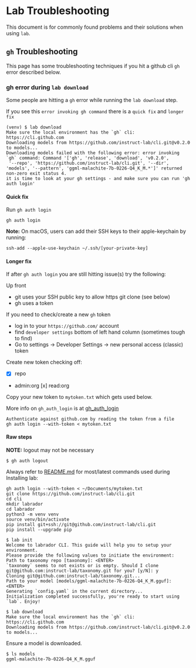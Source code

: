 # Lab Troubleshooting

This document is for commonly found problems and their solutions when using `lab`.

## `gh` Troubleshooting

This page has some troubleshooting techniques if you hit a github cli `gh` error described below.

### gh error during `lab download`
Some people are hitting a `gh` error while running the `lab download` step.

If you see this `error invoking gh command` there is a `quick fix` and `longer fix`

```
(venv) $ lab download
Make sure the local environment has the `gh` cli: https://cli.github.com
Downloading models from https://github.com/instruct-lab/cli.git@v0.2.0 to models...
Downloading models failed with the following error: error invoking `gh` command: Command '['gh', 'release', 'download', 'v0.2.0',
 '--repo', 'https://github.com/instruct-lab/cli.git', '--dir', 'models', '--pattern', 'ggml-malachite-7b-0226-Q4_K_M.*']' returned non-zero exit status 4.
it is time to look at your gh settings - and make sure you can run 'gh auth login'
```

#### Quick fix
Run `gh auth login`

```
gh auth login
```

**Note:** On macOS, users can add their SSH keys to their apple-keychain by running:
```
ssh-add --apple-use-keychain ~/.ssh/[your-private-key]
```

#### Longer fix
If after `gh auth login` you are still hitting issue(s) try the following:

Up front
- git uses your SSH public key to allow https git clone (see below)
- gh uses a token

If you need to check/create a new `gh` token
- log in to your `https://github.com/` account
- find `developer settings` bottom of left hand column (sometimes tough to find)
- Go to settings -> Developer Settings -> new personal access (classic) token

Create new token checking off:
- [x] repo
- admin:org [x] read:org

Copy your new token to `mytoken.txt` which gets used below.

More info on `gh_auth_login` is at [gh_auth_login](https://cli.github.com/manual/gh_auth_login)
```
Authenticate against github.com by reading the token from a file
gh auth login --with-token < mytoken.txt
```

#### Raw steps

**NOTE:** logout may not be necessary

```
$ gh auth logout
```

Always refer to [README.md](README.md) for most/latest commands used during Installing lab:

```
gh auth login --with-token < ~/Documents/mytoken.txt
git clone https://github.com/instruct-lab/cli.git
cd cli
mkdir labrador
cd labrador
python3 -m venv venv
source venv/bin/activate
pip install git+ssh://git@github.com/instruct-lab/cli.git
pip install --upgrade pip
```

```
$ lab init
Welcome to labrador CLI. This guide will help you to setup your environment.
Please provide the following values to initiate the environment:
Path to taxonomy repo [taxonomy]: <ENTER>
`taxonomy` seems to not exists or is empty. Should I clone git@github.com:instruct-lab/taxonomy.git for you? [y/N]: y
Cloning git@github.com:instruct-lab/taxonomy.git...
Path to your model [models/ggml-malachite-7b-0226-Q4_K_M.gguf]: <ENTER>
Generating `config.yaml` in the current directory...
Initialization completed successfully, you're ready to start using `lab`. Enjoy!
```

```
$ lab download
Make sure the local environment has the `gh` cli: https://cli.github.com
Downloading models from https://github.com/instruct-lab/cli.git@v0.2.0 to models...
```

Ensure a model is downloaded.

```
$ ls models
ggml-malachite-7b-0226-Q4_K_M.gguf
```
